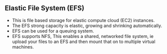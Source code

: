 ## Elastic File System (EFS)
  - This is file based storage for elastic compute cloud (EC2) instances.
   - The EFS strong capacity is elastic, growing and shrinking automatically.
   - EFS can be used for a queuing system.
   - EFS supports NFS, This enables a shared, networked file system,  ie  upload your files to an EFS and then mount that on to multiple virtual machines.
  
